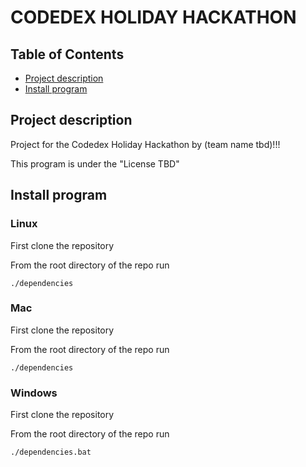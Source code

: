 # CODEDEX HOLIDAY HACKATHON


## Table of Contents
* [Project description](#project-description)
* [Install program](#install-program)

##   Project description

Project for the Codedex Holiday Hackathon by (team name tbd)!!!

This program is under the "License TBD"

##   Install program

### Linux

First clone the repository

From the root directory of the repo run

```./dependencies```

### Mac

First clone the repository

From the root directory of the repo run

```./dependencies```

### Windows

First clone the repository

From the root directory of the repo run

```./dependencies.bat```
